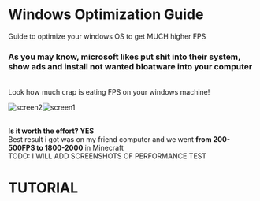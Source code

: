 # Windows Optimization Guide
Guide to optimize your windows OS to get MUCH higher FPS

<h3> As you may know, microsoft likes put shit into their system, show ads and install not wanted bloatware into your computer </h3> <br>
Look how much crap is eating FPS on your windows machine!

![screen2](https://github.com/user-attachments/assets/6888b339-08bf-4479-92e0-2480371bbcf1)![screen1](https://github.com/user-attachments/assets/23cdeb29-d33e-42e0-8cbd-de2b6203e2eb)

<br>
<b> Is it worth the effort? YES </b> <br>
Best result i got was on my friend computer and we went <b>from 200-500FPS to 1800-2000</b> in Minecraft <br>
TODO: I WILL ADD SCREENSHOTS OF PERFORMANCE TEST <br>

<h1>TUTORIAL</h1>


